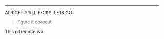 -------------------------------------------------------------------------------
ALRIGHT Y'ALL F*CKS. 
LETS GO
> Figure it ooooout

This git remote is a 
